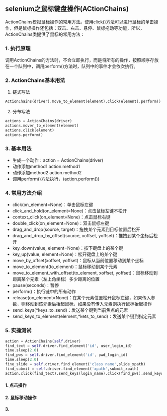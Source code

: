 ## selenium之鼠标键盘操作(ACtionChains)

ActionChains模拟鼠标操作的常用方法。使用click()方法可以进行鼠标的单击操作，但是鼠标操作还包括：双击、右击、悬停、鼠标拖动等功能，所以，ActionChains类提供了鼠标的常用方法：

### 1. 执行原理

调用ActionChains的方法时，不会立即执行，而是将所有的操作，按照顺序存放在一个队列中，调用perform()方法时，队列中的事件才会依次执行。

### 2. ActionChains基本用法

1. 链式写法

```python
ActionChains(driver).move_to_element(element).click(element).perform()
```

2. 分布写法

```python
actions = ActionChains(driver)
actions.mover_to_element(element)
actions.click(element)
actions.perform()
```

### 3. 基本用法

- 生成一个动作：action = ActionChains(driver)
- 动作添加method1 action.method1
- 动作添加method2 action.method2
- 调用perform()方法执行，(action.perform())

### 4. 常用方法介绍

- click(on_element=None)：单击鼠标左键
- click_and_hold(on_element=None)：点击鼠标左键不松开
- context_click(on_element=None)：点击鼠标右键
- double_click(on_element=None)：双击鼠标左键
- drag_and_drop(source, target)：拖拽某个元素到目标位置后松开
- drag_and_drop_by_offset(source, xoffset, yoffset)：推拽到某个坐标后松开
- key_down(value, element=None)：按下键盘上的某个键
- key_up(value, element=None)：松开键盘上的某个键
- move_by_offset(xoffset, yoffset)：鼠标从当前位置移动到某个坐标
- move_to_element(to_element)：鼠标移动到某个元素
- move_to_element_with_offset(to_element, xoffset, yoffset)：鼠标移动到距离某个元素（左上角坐标）多少距离的位置
- pause(seconds)：暂停
- perform()：执行链中的所有动作
- release(on_element=None)：在某个元素位置松开鼠标左键，如果传入参数，则移动到该元素后抬起鼠标，如果没有传入元素则执行鼠标抬起操作
- send_keys(*keys_to_send)：发送某个键到当前焦点的元素
- send_keys_to_element(element,*kets_to_send)：发送某个键到指定元素

### 5. 实操测试
```python
action = ActionChains(self.driver)
find_text = self.driver.find_element('id', user_login_id)
time.sleep(2.0)
find_pws = self.driver.find_element('id', pwd_login_id)
time.sleep(2.0)
fine_slide = self.driver.find_element('class name',slide_xpath)
find_submit = self.driver.find_element('xpath',submit_xpath)
action.click(find_text).send_keys(login_name).click(find_pws).send_keys(login_password).click(fine_slide).click_and_hold(fine_slide).move_by_offset(288,2).release().perform()
```
#### 1. 点击操作

#### 2. 鼠标移动操作

#### 3. 
